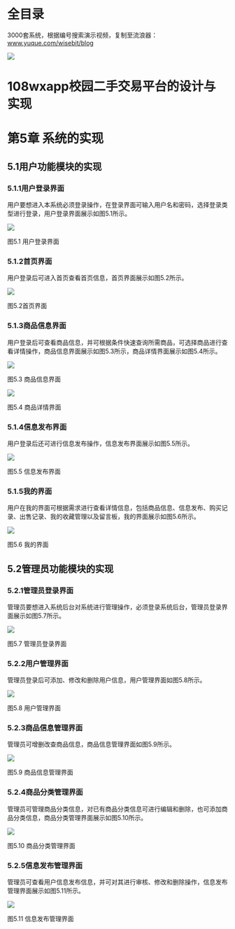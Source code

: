 # 全目录

3000套系统，根据编号搜索演示视频，复制至流浪器：www.yuque.com/wisebit/blog


![](https://bitwise.oss-cn-heyuan.aliyuncs.com/2024/11/06/qq_wechat.png)
# 108wxapp校园二手交易平台的设计与实现

# 第5章 系统的实现
## 5.1用户功能模块的实现
### 5.1.1用户登录界面
用户要想进入本系统必须登录操作，在登录界面可输入用户名和密码，选择登录类型进行登录，用户登录界面展示如图5.1所示。

![](/md/blog.014.png)

图5.1 用户登录界面
### 5.1.2首页界面
用户登录后可进入首页查看首页信息，首页界面展示如图5.2所示。

![](/md/blog.015.png)

图5.2首页界面
### 5.1.3商品信息界面
用户登录后可查看商品信息，并可根据条件快速查询所需商品，可选择商品进行查看详情操作，商品信息界面展示如图5.3所示，商品详情界面展示如图5.4所示。

![](/md/blog.016.png)

图5.3  商品信息界面

![](/md/blog.017.png)

图5.4  商品详情界面
### 5.1.4信息发布界面
用户登录后还可进行信息发布操作，信息发布界面展示如图5.5所示。

![](/md/blog.018.png)

图5.5 信息发布界面
### 5.1.5我的界面
用户在我的界面可根据需求进行查看详情信息，包括商品信息、信息发布、购买记录、出售记录、我的收藏管理以及留言板，我的界面展示如图5.6所示。

![](/md/blog.019.png)

图5.6  我的界面
## 5.2管理员功能模块的实现
### 5.2.1管理员登录界面
管理员要想进入系统后台对系统进行管理操作，必须登录系统后台，管理员登录界面展示如图5.7所示。

![](/md/blog.020.png)

图5.7 管理员登录界面
### 5.2.2用户管理界面
管理员登录后可添加、修改和删除用户信息，用户管理界面如图5.8所示。

![](/md/blog.021.png)

图5.8 用户管理界面
### 5.2.3商品信息管理界面
管理员可增删改查商品信息，商品信息管理界面如图5.9所示。

![](/md/blog.022.png)

图5.9  商品信息管理界面
### 5.2.4商品分类管理界面
管理员可管理商品分类信息，对已有商品分类信息可进行编辑和删除，也可添加商品分类信息，商品分类管理界面展示如图5.10所示。

![](/md/blog.023.png)

图5.10 商品分类管理界面
### 5.2.5信息发布管理界面
管理员可查看用户信息发布信息，并可对其进行审核、修改和删除操作，信息发布管理界面展示如图5.11所示。

![](/md/blog.024.png)

图5.11 信息发布管理界面







